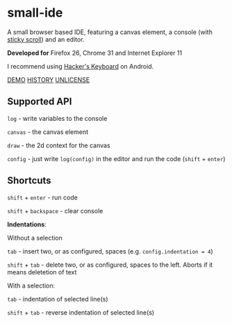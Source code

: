 small-ide
=========

A small browser based IDE, featuring a canvas element, a console (with [sticky scroll](http://stackoverflow.com/questions/18614301/keep-overflow-div-scrolled-to-bottom-unless-user-scrolls-up/21067431#21067431)) and an editor.

**Developed for**
Firefox 26, Chrome 31 and Internet Explorer 11

I recommend using [Hacker's Keyboard](https://play.google.com/store/apps/details?id=org.pocketworkstation.pckeyboard) on Android.

[DEMO](http://dotnetcarpenter.github.io/small-ide/)
[HISTORY](HISTORY.md)
[UNLICENSE](UNLICENSE)

## Supported API

`log` - write variables to the console

`canvas` - the canvas element

`draw` - the 2d context for the canvas

`config` - just write `log(config)` in the editor and run the code (`shift` + `enter`)


## Shortcuts

`shift` + `enter` - run code

`shift` + `backspace` - clear console

**Indentations**:

Without a selection

`tab` - insert two, or as configured, spaces (e.g. `config.indentation = 4`)

`shift` + `tab` - delete two, or as configured, spaces to the left. Aborts if it means deletetion of text

With a selection:

`tab` - indentation of selected line(s)

`shift` + `tab` - reverse indentation of selected line(s)